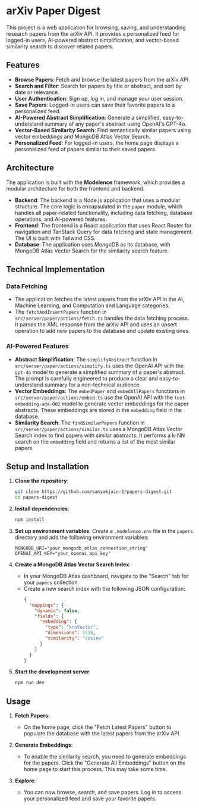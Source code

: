 # arXiv Paper Digest

This project is a web application for browsing, saving, and understanding research papers from the arXiv API. It provides a personalized feed for logged-in users, AI-powered abstract simplification, and vector-based similarity search to discover related papers.

## Features

- **Browse Papers**: Fetch and browse the latest papers from the arXiv API.
- **Search and Filter**: Search for papers by title or abstract, and sort by date or relevance.
- **User Authentication**: Sign up, log in, and manage your user session.
- **Save Papers**: Logged-in users can save their favorite papers to a personalized feed.
- **AI-Powered Abstract Simplification**: Generate a simplified, easy-to-understand summary of any paper's abstract using OpenAI's GPT-4o.
- **Vector-Based Similarity Search**: Find semantically similar papers using vector embeddings and MongoDB Atlas Vector Search.
- **Personalized Feed**: For logged-in users, the home page displays a personalized feed of papers similar to their saved papers.

## Architecture

The application is built with the **Modelence** framework, which provides a modular architecture for both the frontend and backend.

-   **Backend**: The backend is a Node.js application that uses a modular structure. The core logic is encapsulated in the `paper` module, which handles all paper-related functionality, including data fetching, database operations, and AI-powered features.
-   **Frontend**: The frontend is a React application that uses React Router for navigation and TanStack Query for data fetching and state management. The UI is built with Tailwind CSS.
-   **Database**: The application uses MongoDB as its database, with MongoDB Atlas Vector Search for the similarity search feature.

## Technical Implementation

### Data Fetching

-   The application fetches the latest papers from the arXiv API in the AI, Machine Learning, and Computation and Language categories.
-   The `fetchAndInsertPapers` function in `src/server/paper/actions/fetch.ts` handles the data fetching process. It parses the XML response from the arXiv API and uses an upsert operation to add new papers to the database and update existing ones.

### AI-Powered Features

-   **Abstract Simplification**: The `simplifyAbstract` function in `src/server/paper/actions/simplify.ts` uses the OpenAI API with the `gpt-4o` model to generate a simplified summary of a paper's abstract. The prompt is carefully engineered to produce a clear and easy-to-understand summary for a non-technical audience.
-   **Vector Embeddings**: The `embedPaper` and `embedAllPapers` functions in `src/server/paper/actions/embed.ts` use the OpenAI API with the `text-embedding-ada-002` model to generate vector embeddings for the paper abstracts. These embeddings are stored in the `embedding` field in the database.
-   **Similarity Search**: The `findSimilarPapers` function in `src/server/paper/actions/similar.ts` uses a MongoDB Atlas Vector Search index to find papers with similar abstracts. It performs a k-NN search on the `embedding` field and returns a list of the most similar papers.

## Setup and Installation

1.  **Clone the repository**:
    ```bash
    git clone https://github.com/samyakjain-1/papers-digest.git
    cd papers-digest
    ```

2.  **Install dependencies**:
    ```bash
    npm install
    ```

3.  **Set up environment variables**:
    Create a `.modelence.env` file in the `papers` directory and add the following environment variables:

    ```env
    MONGODB_URI="your_mongodb_atlas_connection_string"
    OPENAI_API_KEY="your_openai_api_key"
    ```

4.  **Create a MongoDB Atlas Vector Search Index**:
    *   In your MongoDB Atlas dashboard, navigate to the "Search" tab for your `papers` collection.
    *   Create a new search index with the following JSON configuration:
        ```json
        {
          "mappings": {
            "dynamic": false,
            "fields": {
              "embedding": {
                "type": "knnVector",
                "dimensions": 1536,
                "similarity": "cosine"
              }
            }
          }
        }
        ```

5.  **Start the development server**:
    ```bash
    npm run dev
    ```

## Usage

1.  **Fetch Papers**:
    *   On the home page, click the "Fetch Latest Papers" button to populate the database with the latest papers from the arXiv API.

2.  **Generate Embeddings**:
    *   To enable the similarity search, you need to generate embeddings for the papers. Click the "Generate All Embeddings" button on the home page to start this process. This may take some time.

3.  **Explore**:
    *   You can now browse, search, and save papers. Log in to access your personalized feed and save your favorite papers.
